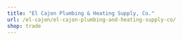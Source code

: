 ```yaml
---
title: "El Cajon Plumbing & Heating Supply, Co."
url: /el-cajon/el-cajon-plumbing-and-heating-supply-co/
shop: trade
---
```

